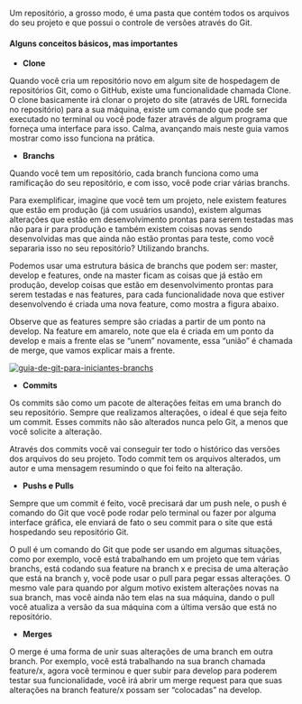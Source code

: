 Um repositório, a grosso modo, é uma pasta que contém todos os arquivos do seu projeto e que possui o controle de versões através do Git. 

#### **Alguns conceitos básicos, mas importantes**

- **Clone**

Quando você cria um repositório novo em algum site de hospedagem de repositórios Git, como o GitHub, existe uma funcionalidade chamada Clone. O clone basicamente irá clonar o projeto do site (através de URL fornecida no repositório) para a sua máquina, existe um comando que pode ser executado no terminal ou você pode fazer através de algum programa que forneça uma interface para isso. Calma, avançando mais neste guia vamos mostrar como isso funciona na prática. 

- **Branchs**

Quando você tem um repositório, cada branch funciona como uma ramificação do seu repositório, e com isso, você pode criar várias branchs. 

Para exemplificar, imagine que você tem um projeto, nele existem features que estão em produção (já com usuários usando), existem algumas alterações que estão em desenvolvimento prontas para serem testadas mas não para ir para produção e também existem coisas novas sendo desenvolvidas mas que ainda não estão prontas para teste, como você separaria isso no seu repositório? Utilizando branchs. 

Podemos usar uma estrutura básica de branchs que podem ser: master, develop e features, onde na master ficam as coisas que já estão em produção, develop coisas que estão em desenvolvimento prontas para serem testadas e nas features, para cada funcionalidade nova que estiver desenvolvendo é criada uma nova feature, como mostra a figura abaixo.

Observe que as features sempre são criadas a partir de um ponto na develop. Na feature em amarelo, note que ela é criada em um ponto da develop e mais a frente elas se “unem” novamente, essa “união” é chamada de merge, que vamos explicar mais a frente. 

[![guia-de-git-para-iniciantes-branchs](https://jera.com.br/blog/wp-content/uploads/2020/09/guia-de-git-para-iniciantes-branchs.png)](https://jera.com.br/blog/wp-content/uploads/2020/09/guia-de-git-para-iniciantes-branchs.png)

- **Commits**

Os commits são como um pacote de alterações feitas em uma branch do seu repositório. Sempre que realizamos alterações, o ideal é que seja feito um commit. Esses commits não são alterados nunca pelo Git, a menos que você solicite a alteração.

Através dos commits você vai conseguir ter todo o histórico das versões dos arquivos do seu projeto. Todo commit tem os arquivos alterados, um autor e uma mensagem resumindo o que foi feito na alteração. 

- **Pushs e Pulls**

Sempre que um commit é feito, você precisará dar um push nele, o push é comando do Git que você pode rodar pelo terminal ou fazer por alguma interface gráfica, ele enviará de fato o seu commit para o site que está hospedando seu repositório Git. 

O pull é um comando do Git que pode ser usando em algumas situações, como por exemplo, você está trabalhando em um projeto que tem várias branchs, está codando sua feature na branch x e precisa de uma alteração que está na branch y, você pode usar o pull para pegar essas alterações. O mesmo vale para quando por algum motivo existem alterações novas na sua branch, mas você ainda não tem elas na sua máquina, dando o pull você atualiza a versão da sua máquina com a última versão que está no repositório.

- **Merges**

O merge é uma forma de unir suas alterações de uma branch em outra branch. Por exemplo, você está trabalhando na sua branch chamada feature/x, agora você terminou e quer subir para develop para poderem testar sua funcionalidade, você irá abrir um merge request para que suas alterações na branch feature/x possam ser “colocadas” na develop.

